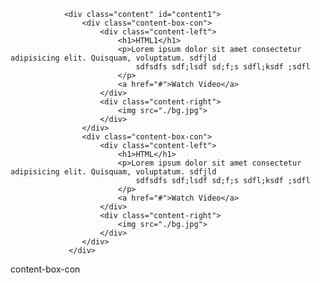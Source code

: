                 <div class="content" id="content1">
                    <div class="content-box-con">
                        <div class="content-left">
                            <h1>HTML1</h1>
                            <p>Lorem ipsum dolor sit amet consectetur adipisicing elit. Quisquam, voluptatum. sdfjld 
                                sdfsdfs sdf;lsdf sd;f;s sdfl;ksdf ;sdfl 
                            </p>
                            <a href="#">Watch Video</a>
                        </div>
                        <div class="content-right">
                            <img src="./bg.jpg">
                        </div>
                    </div>
                    <div class="content-box-con">
                        <div class="content-left">
                            <h1>HTML</h1>
                            <p>Lorem ipsum dolor sit amet consectetur adipisicing elit. Quisquam, voluptatum. sdfjld 
                                sdfsdfs sdf;lsdf sd;f;s sdfl;ksdf ;sdfl 
                            </p>
                            <a href="#">Watch Video</a>
                        </div>
                        <div class="content-right">
                            <img src="./bg.jpg">
                        </div>
                    </div>
                 </div>


content-box-con
